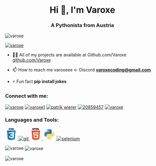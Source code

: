 <h1 align="center">Hi 👋, I'm Varoxe</h1>
<h3 align="center">A Pythonista from Austria</h3>

<p align="left"> <img src="https://komarev.com/ghpvc/?username=varoxe&label=Nice%20people&color=440052&style=flat" alt="varoxe" /> </p>

<p align="left"> <a href="https://github.com/ryo-ma/github-profile-trophy"><img src="https://github-profile-trophy.vercel.app/?username=varoxe" alt="varoxe" /></a> </p>

- 👨‍💻 All of my projects are available at Github.com/Varoxe [github.com/Varoxe](github.com/Varoxe)

- 📫 How to reach me varoxeee <- Discord **varoxecoding@gmail.com**

- ⚡ Fun fact **pip install jokes**

<h3 align="left">Connect with me:</h3>
<p align="left">
<a href="https://dev.to/varoxe" target="blank"><img align="center" src="https://raw.githubusercontent.com/rahuldkjain/github-profile-readme-generator/master/src/images/icons/Social/devto.svg" alt="varoxe" height="30" width="40" /></a>
<a href="https://twitter.com/varoxe1" target="blank"><img align="center" src="https://raw.githubusercontent.com/rahuldkjain/github-profile-readme-generator/master/src/images/icons/Social/twitter.svg" alt="varoxe1" height="30" width="40" /></a>
<a href="https://linkedin.com/in/patrik-wierer-7b1970299/" target="blank"><img align="center" src="https://raw.githubusercontent.com/rahuldkjain/github-profile-readme-generator/master/src/images/icons/Social/linked-in-alt.svg" alt="patrik wierer" height="30" width="40" /></a>
<a href="https://stackoverflow.com/users/20859457" target="blank"><img align="center" src="https://raw.githubusercontent.com/rahuldkjain/github-profile-readme-generator/master/src/images/icons/Social/stack-overflow.svg" alt="20859457" height="30" width="40" /></a>
<a href="https://www.youtube.com/c/varoxe" target="blank"><img align="center" src="https://raw.githubusercontent.com/rahuldkjain/github-profile-readme-generator/master/src/images/icons/Social/youtube.svg" alt="varoxe" height="30" width="40" /></a>
</p>

<h3 align="left">Languages and Tools:</h3>
<p align="left"> <a href="https://www.w3schools.com/css/" target="_blank" rel="noreferrer"> <img src="https://raw.githubusercontent.com/devicons/devicon/master/icons/css3/css3-original-wordmark.svg" alt="css3" width="40" height="40"/> </a> <a href="https://git-scm.com/" target="_blank" rel="noreferrer"> <img src="https://www.vectorlogo.zone/logos/git-scm/git-scm-icon.svg" alt="git" width="40" height="40"/> </a> <a href="https://www.w3.org/html/" target="_blank" rel="noreferrer"> <img src="https://raw.githubusercontent.com/devicons/devicon/master/icons/html5/html5-original-wordmark.svg" alt="html5" width="40" height="40"/> </a> <a href="https://www.python.org" target="_blank" rel="noreferrer"> <img src="https://raw.githubusercontent.com/devicons/devicon/master/icons/python/python-original.svg" alt="python" width="40" height="40"/> </a> <a href="https://www.selenium.dev" target="_blank" rel="noreferrer"> <img src="https://raw.githubusercontent.com/detain/svg-logos/780f25886640cef088af994181646db2f6b1a3f8/svg/selenium-logo.svg" alt="selenium" width="40" height="40"/> </a> </p>

<p><img align="left" src="https://github-readme-stats.vercel.app/api/top-langs?username=varoxe&show_icons=true&locale=en&layout=compact" alt="varoxe" /></p>

<p>&nbsp;<img align="center" src="https://github-readme-stats.vercel.app/api?username=varoxe&show_icons=true&locale=en" alt="varoxe" /></p>

<p><img align="center" src="https://github-readme-streak-stats.herokuapp.com/?user=varoxe&" alt="varoxe" /></p>
